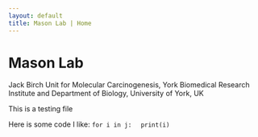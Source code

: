 ```yaml
---
layout: default
title: Mason Lab | Home
---
```


# Mason Lab
Jack Birch Unit for Molecular Carcinogenesis, York Biomedical Research Institute and Department of Biology, University of York, UK

This is a testing file

Here is some code I like:
`for i in j:`
`  print(i)`

